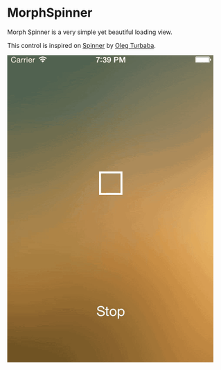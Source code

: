 MorphSpinner
============

Morph Spinner is a very simple yet beautiful loading view.

This control is inspired on [Spinner](https://dribbble.com/shots/1552425-Spinner) by [Oleg Turbaba](https://dribbble.com/turbaba).

![alt tag](https://github.com/rubenroques/MorphSpinner/blob/master/sample.gif)
